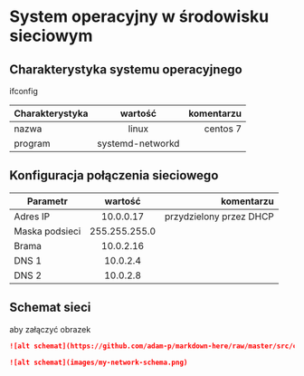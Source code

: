 System operacyjny w środowisku sieciowym
=========================================

Charakterystyka systemu operacyjnego
------------------------------------
ifconfig

| Charakterystyka | wartość           | komentarzu |
| ------------- |:-------------:| -----:|
| nazwa      | linux | centos 7 |
| program       | systemd-networkd	 |  |


Konfiguracja połączenia sieciowego
----------------------------------

| Parametr | wartość           | komentarzu |
| ------------- |:-------------:| -----:|
| Adres IP      | 10.0.0.17 | przydzielony przez DHCP |
| Maska podsieci      | 255.255.255.0 |  |
| Brama      | 10.0.2.16 |  |
| DNS 1      | 10.0.2.4 |  |
| DNS 2      | 10.0.2.8 |  |

Schemat sieci
-------------

aby załączyć obrazek 

```markdown
![alt schemat](https://github.com/adam-p/markdown-here/raw/master/src/common/images/icon48.png)![alt schemat](https://github.com/adam-p/markdown-here/raw/master/src/common/images/icon48.png)

![alt schemat](images/my-network-schema.png)
```

